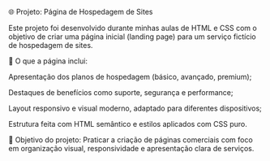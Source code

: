 🌐 Projeto: Página de Hospedagem de Sites

Este projeto foi desenvolvido durante minhas aulas de HTML e CSS com o objetivo de criar uma página inicial (landing page) para um serviço fictício de hospedagem de sites.

🧩 O que a página inclui:

Apresentação dos planos de hospedagem (básico, avançado, premium);

Destaques de benefícios como suporte, segurança e performance;

Layout responsivo e visual moderno, adaptado para diferentes dispositivos;

Estrutura feita com HTML semântico e estilos aplicados com CSS puro.

🎯 Objetivo do projeto:
Praticar a criação de páginas comerciais com foco em organização visual, responsividade e apresentação clara de serviços.
